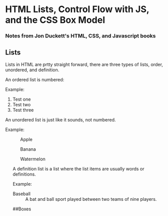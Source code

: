 # HTML Lists, Control Flow with JS, and the CSS Box Model
### Notes from Jon Duckett's HTML, CSS, and Javascript books

## Lists

Lists in HTML are prtty straight forward, there are three types of lists, order, unordered, and definition.

An ordered list is numbered:

Example:
<ol>
<li>Test one</li>
<li>Test two</li>
<li>Test three</li>
</ol>

An unordered list is just like it sounds, not numbered.

Example:
<ol>
<ul>Apple</ul>
<ul>Banana</ul>
<ul>Watermelon</ul>


A definition list is a list where the list items are usually words or definitions.

Example:
<dl>
<dt>Baseball</dt>
<dd>A bat and ball sport played between two teams of nine players.</dd>
</dl.>

##Boxes